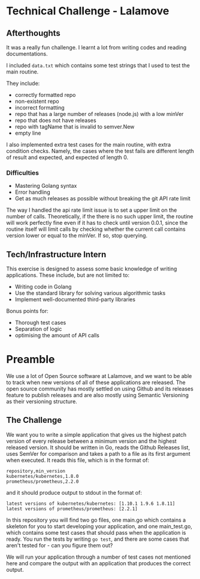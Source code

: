 # Technical Challenge - Lalamove

## Afterthoughts
It was a really fun challenge. I learnt a lot from writing codes and reading documentations.

I included ```data.txt``` which contains some test strings that I used to test the main routine. 

They include: 
- correctly formatted repo
- non-existent repo
- incorrect formatting
- repo that has a large number of releases (node.js) with a low minVer
- repo that does not have releases
- repo with tagName that is invalid to semver.New
- empty line


I also implemented extra test cases for the main routine, with extra condition checks. Namely, the cases where the test fails are different length of result and expected, and expected of length 0.

### Difficulties
- Mastering Golang syntax
- Error handling
- Get as much releases as possible without breaking the git API rate limit

The way I handled the api rate limit issue is to set a upper limit on the number of calls. Theoretically, if the there is no such upper limit, the routine will work perfectly fine even if it has to check until version 0.0.1, since the routine itself will limit calls by checking whether the current call contains version lower or equal to the minVer. If so, stop querying. 


## Tech/Infrastructure Intern

This exercise is designed to assess some basic knowledge of writing applications. These include, but are not limited to:
- Writing code in Golang
- Use the standard library for solving various algorithmic tasks
- Implement well-documented third-party libraries

Bonus points for:
- Thorough test cases
- Separation of logic
- optimising the amount of API calls

# Preamble
We use a lot of Open Source software at Lalamove, and we want to be able to track when new versions of all of these applications are released. The open source community has mostly settled on using Github and its releases feature to publish releases and are also mostly using Semantic Versioning as their versioning structure.

## The Challenge
We want you to write a simple application that gives us the highest patch version of every release between a minimum version and the highest released version.
It should be written in Go, reads the Github Releases list, uses SemVer for comparison and takes a path to a file as its first argument when executed. It reads this file, which is in the format of:
```
repository,min_version
kubernetes/kubernetes,1.8.0
prometheus/prometheus,2.2.0
```
and it should produce output to stdout in the format of:
```
latest versions of kubernetes/kubernetes: [1.10.1 1.9.6 1.8.11]
latest versions of prometheus/prometheus: [2.2.1]
```

In this repository you will find two go files, one main.go which contains a skeleton for you to start developing your application, and one main_test.go, which contains some test cases that should pass when the application is ready. You run the tests by writing `go test`, and there are some cases that aren't tested for - can you figure them out?

We will run your application through a number of test cases not mentioned here and compare the output with an application that produces the correct output.
